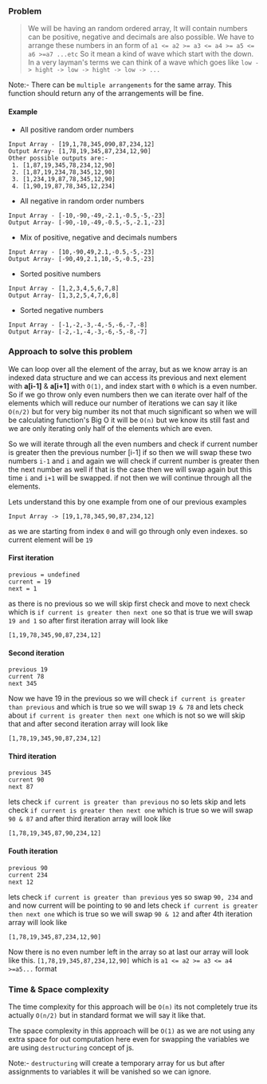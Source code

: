 ### Problem

> We will be having an random ordered array, It will contain numbers can be positive, negative and decimals are also possible. We have to arrange these numbers in an form of `a1 <= a2 >= a3 <= a4 >= a5 <= a6 >=a7 ...etc` So it mean a kind of wave which start with the down. In a very layman's terms we can think of a wave which goes like `low -> hight -> low -> hight -> low -> ...`

Note:- There can be `multiple arrangements` for the same array. This function should return any of the arrangements will be fine.

#### Example

- All positive random order numbers
```
Input Array - [19,1,78,345,090,87,234,12]
Output Array- [1,78,19,345,87,234,12,90]
Other possible outputs are:-
 1. [1,87,19,345,78,234,12,90]
 2. [1,87,19,234,78,345,12,90]
 3. [1,234,19,87,78,345,12,90]
 4. [1,90,19,87,78,345,12,234]
```

- All negative in random order numbers
```
Input Array - [-10,-90,-49,-2.1,-0.5,-5,-23]
Output Array- [-90,-10,-49,-0.5,-5,-2.1,-23]
```

- Mix of positive, negative and decimals numbers
```
Input Array - [10,-90,49,2.1,-0.5,-5,-23]
Output Array- [-90,49,2.1,10,-5,-0.5,-23]
```

- Sorted positive numbers
```
Input Array - [1,2,3,4,5,6,7,8]
Output Array- [1,3,2,5,4,7,6,8]
```

- Sorted negative numbers
```
Input Array - [-1,-2,-3,-4,-5,-6,-7,-8]
Output Array- [-2,-1,-4,-3,-6,-5,-8,-7]
```

### Approach to solve this problem

We can loop over all the element of the array, but as we know array is an indexed data structure and we can access its previous and next element with **a[i-1]** & **a[i+1]** with `O(1)`, and index start with `0` which is a even number. So if we go throw only even numbers then we can iterate over half of the elements which will reduce our number of iterations we can say it like `O(n/2)` but for very big number its not that much significant so when we will be calculating function's Big O it will be `O(n)` but we know its still fast and we are only iterating only half of the elements which are even.

So we will iterate through all the even numbers and check if current number is greater then the previous number [i-1] if so then we will swap these two numbers `i-1` and `i` and again we will check if current number is greater then the next number as well if that is the case then we will swap again but this time `i` and `i+1` will be swapped. if not then we will continue through all the elements.

Lets understand this by one example from one of our previous examples
```
Input Array -> [19,1,78,345,90,87,234,12]
```

as we are starting from index `0` and will go through only even indexes. so current element will be `19`

#### First iteration

```
previous = undefined
current = 19
next = 1
```
as there is no previous so we will skip first check and move to next check which is `if current is greater then next one` so that is true we will swap `19 and 1` so after first iteration array will look like
```
[1,19,78,345,90,87,234,12]
```

#### Second iteration

```
previous 19
current 78
next 345
```
Now we have 19 in the previous so we will check `if current is greater than previous` and which is true so we will swap `19 & 78` and lets check about `if current is greater then next one` which is not so we will skip that and after second iteration array will look like
```
[1,78,19,345,90,87,234,12]
```

#### Third iteration

```
previous 345
current 90
next 87
```
lets check `if current is greater than previous` no so lets skip and lets check `if current is greater then next one` which is true so we will swap `90 & 87` and after third iteration array will look like
```
[1,78,19,345,87,90,234,12]
```

#### Fouth iteration

```
previous 90
current 234
next 12
```
lets check `if current is greater than previous` yes so swap `90, 234` and and now current will be pointing to `90` and lets check `if current is greater then next one` which is true so we will swap `90 & 12` and after 4th iteration array will look like
```
[1,78,19,345,87,234,12,90]
```

Now there is no even number left in the array so at last our array will look like this. `[1,78,19,345,87,234,12,90]` which is
`a1 <= a2 >= a3 <= a4 >=a5...` format


### Time & Space complexity

The time complexity for this approach will be `O(n)` its not completely true its actually `O(n/2)` but in standard format we will say it like that.


The space complexity in this approach will be `O(1)` as we are not using any extra space for out computation here even for swapping the variables we are using `destructuring` concept of js.

Note:- `destructuring` will create a temporary array for us but after assignments to variables it will be vanished so we can ignore.